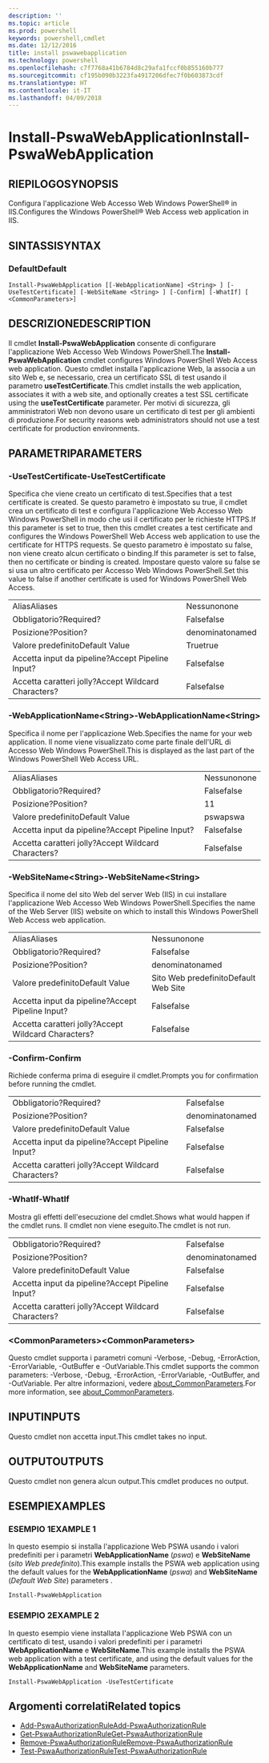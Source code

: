 ```yaml
---
description: ''
ms.topic: article
ms.prod: powershell
keywords: powershell,cmdlet
ms.date: 12/12/2016
title: install pswawebapplication
ms.technology: powershell
ms.openlocfilehash: c7f7768a41b6784d8c29afa1fccf0b855160b777
ms.sourcegitcommit: cf195b090b3223fa4917206dfec7f0b603873cdf
ms.translationtype: HT
ms.contentlocale: it-IT
ms.lasthandoff: 04/09/2018
---
```

# <a name="install-pswawebapplication"></a><span data-ttu-id="d3775-103">Install-PswaWebApplication</span><span class="sxs-lookup"><span data-stu-id="d3775-103">Install-PswaWebApplication</span></span>

## <a name="synopsis"></a><span data-ttu-id="d3775-104">RIEPILOGO</span><span class="sxs-lookup"><span data-stu-id="d3775-104">SYNOPSIS</span></span>

<span data-ttu-id="d3775-105">Configura l'applicazione Web Accesso Web Windows PowerShell® in IIS.</span><span class="sxs-lookup"><span data-stu-id="d3775-105">Configures the Windows PowerShell® Web Access web application in IIS.</span></span>

## <a name="syntax"></a><span data-ttu-id="d3775-106">SINTASSI</span><span class="sxs-lookup"><span data-stu-id="d3775-106">SYNTAX</span></span>

### <a name="default"></a><span data-ttu-id="d3775-107">Default</span><span class="sxs-lookup"><span data-stu-id="d3775-107">Default</span></span>
```
Install-PswaWebApplication [[-WebApplicationName] <String> ] [-UseTestCertificate] [-WebSiteName <String> ] [-Confirm] [-WhatIf] [ <CommonParameters>]
```

## <a name="description"></a><span data-ttu-id="d3775-108">DESCRIZIONE</span><span class="sxs-lookup"><span data-stu-id="d3775-108">DESCRIPTION</span></span>

<span data-ttu-id="d3775-109">Il cmdlet **Install-PswaWebApplication** consente di configurare l'applicazione Web Accesso Web Windows PowerShell.</span><span class="sxs-lookup"><span data-stu-id="d3775-109">The **Install-PswaWebApplication** cmdlet configures Windows PowerShell Web Access web application.</span></span> <span data-ttu-id="d3775-110">Questo cmdlet installa l'applicazione Web, la associa a un sito Web e, se necessario, crea un certificato SSL di test usando il parametro **useTestCertificate**.</span><span class="sxs-lookup"><span data-stu-id="d3775-110">This cmdlet installs the web application, associates it with a web site, and optionally creates a test SSL certificate using the **useTestCertificate** parameter.</span></span> <span data-ttu-id="d3775-111">Per motivi di sicurezza, gli amministratori Web non devono usare un certificato di test per gli ambienti di produzione.</span><span class="sxs-lookup"><span data-stu-id="d3775-111">For security reasons web administrators should not use a test certificate for production environments.</span></span>

## <a name="parameters"></a><span data-ttu-id="d3775-112">PARAMETRI</span><span class="sxs-lookup"><span data-stu-id="d3775-112">PARAMETERS</span></span>

### <a name="-usetestcertificate"></a><span data-ttu-id="d3775-113">-UseTestCertificate</span><span class="sxs-lookup"><span data-stu-id="d3775-113">-UseTestCertificate</span></span>

<span data-ttu-id="d3775-114">Specifica che viene creato un certificato di test.</span><span class="sxs-lookup"><span data-stu-id="d3775-114">Specifies that a test certificate is created.</span></span> <span data-ttu-id="d3775-115">Se questo parametro è impostato su true, il cmdlet crea un certificato di test e configura l'applicazione Web Accesso Web Windows PowerShell in modo che usi il certificato per le richieste HTTPS.</span><span class="sxs-lookup"><span data-stu-id="d3775-115">If this parameter is set to true, then this cmdlet creates a test certificate and configures the Windows PowerShell Web Access web application to use the certificate for HTTPS requests.</span></span> <span data-ttu-id="d3775-116">Se questo parametro è impostato su false, non viene creato alcun certificato o binding.</span><span class="sxs-lookup"><span data-stu-id="d3775-116">If this parameter is set to false, then no certificate or binding is created.</span></span> <span data-ttu-id="d3775-117">Impostare questo valore su false se si usa un altro certificato per Accesso Web Windows PowerShell.</span><span class="sxs-lookup"><span data-stu-id="d3775-117">Set this value to false if another certificate is used for Windows PowerShell Web Access.</span></span>

|||
|-|-|
| <span data-ttu-id="d3775-118">Alias</span><span class="sxs-lookup"><span data-stu-id="d3775-118">Aliases</span></span>                              | <span data-ttu-id="d3775-119">Nessuno</span><span class="sxs-lookup"><span data-stu-id="d3775-119">none</span></span>                                 |
| <span data-ttu-id="d3775-120">Obbligatorio?</span><span class="sxs-lookup"><span data-stu-id="d3775-120">Required?</span></span>                            | <span data-ttu-id="d3775-121">False</span><span class="sxs-lookup"><span data-stu-id="d3775-121">false</span></span>                                |
| <span data-ttu-id="d3775-122">Posizione?</span><span class="sxs-lookup"><span data-stu-id="d3775-122">Position?</span></span>                            | <span data-ttu-id="d3775-123">denominato</span><span class="sxs-lookup"><span data-stu-id="d3775-123">named</span></span>                                |
| <span data-ttu-id="d3775-124">Valore predefinito</span><span class="sxs-lookup"><span data-stu-id="d3775-124">Default Value</span></span>                        | <span data-ttu-id="d3775-125">True</span><span class="sxs-lookup"><span data-stu-id="d3775-125">true</span></span>                                 |
| <span data-ttu-id="d3775-126">Accetta input da pipeline?</span><span class="sxs-lookup"><span data-stu-id="d3775-126">Accept Pipeline Input?</span></span>               | <span data-ttu-id="d3775-127">False</span><span class="sxs-lookup"><span data-stu-id="d3775-127">false</span></span>                                |
| <span data-ttu-id="d3775-128">Accetta caratteri jolly?</span><span class="sxs-lookup"><span data-stu-id="d3775-128">Accept Wildcard Characters?</span></span>          | <span data-ttu-id="d3775-129">False</span><span class="sxs-lookup"><span data-stu-id="d3775-129">false</span></span>                                |

### <a name="-webapplicationnameltstringgt"></a><span data-ttu-id="d3775-130">-WebApplicationName&lt;String&gt;</span><span class="sxs-lookup"><span data-stu-id="d3775-130">-WebApplicationName&lt;String&gt;</span></span>

<span data-ttu-id="d3775-131">Specifica il nome per l'applicazione Web.</span><span class="sxs-lookup"><span data-stu-id="d3775-131">Specifies the name for your web application.</span></span> <span data-ttu-id="d3775-132">Il nome viene visualizzato come parte finale dell'URL di Accesso Web Windows PowerShell.</span><span class="sxs-lookup"><span data-stu-id="d3775-132">This is displayed as the last part of the Windows PowerShell Web Access URL.</span></span>

|||
|-|-|
| <span data-ttu-id="d3775-133">Alias</span><span class="sxs-lookup"><span data-stu-id="d3775-133">Aliases</span></span>                              | <span data-ttu-id="d3775-134">Nessuno</span><span class="sxs-lookup"><span data-stu-id="d3775-134">none</span></span>                                 |
| <span data-ttu-id="d3775-135">Obbligatorio?</span><span class="sxs-lookup"><span data-stu-id="d3775-135">Required?</span></span>                            | <span data-ttu-id="d3775-136">False</span><span class="sxs-lookup"><span data-stu-id="d3775-136">false</span></span>                                |
| <span data-ttu-id="d3775-137">Posizione?</span><span class="sxs-lookup"><span data-stu-id="d3775-137">Position?</span></span>                            | <span data-ttu-id="d3775-138">1</span><span class="sxs-lookup"><span data-stu-id="d3775-138">1</span></span>                                    |
| <span data-ttu-id="d3775-139">Valore predefinito</span><span class="sxs-lookup"><span data-stu-id="d3775-139">Default Value</span></span>                        | <span data-ttu-id="d3775-140">pswa</span><span class="sxs-lookup"><span data-stu-id="d3775-140">pswa</span></span>                                 |
| <span data-ttu-id="d3775-141">Accetta input da pipeline?</span><span class="sxs-lookup"><span data-stu-id="d3775-141">Accept Pipeline Input?</span></span>               | <span data-ttu-id="d3775-142">False</span><span class="sxs-lookup"><span data-stu-id="d3775-142">false</span></span>                                |
| <span data-ttu-id="d3775-143">Accetta caratteri jolly?</span><span class="sxs-lookup"><span data-stu-id="d3775-143">Accept Wildcard Characters?</span></span>          | <span data-ttu-id="d3775-144">False</span><span class="sxs-lookup"><span data-stu-id="d3775-144">false</span></span>                                |

### <a name="-websitenameltstringgt"></a><span data-ttu-id="d3775-145">-WebSiteName&lt;String&gt;</span><span class="sxs-lookup"><span data-stu-id="d3775-145">-WebSiteName&lt;String&gt;</span></span>

<span data-ttu-id="d3775-146">Specifica il nome del sito Web del server Web (IIS) in cui installare l'applicazione Web Accesso Web Windows PowerShell.</span><span class="sxs-lookup"><span data-stu-id="d3775-146">Specifies the name of the Web Server (IIS) website on which to install this Windows PowerShell Web Access web application.</span></span>

|||
|-|-|
| <span data-ttu-id="d3775-147">Alias</span><span class="sxs-lookup"><span data-stu-id="d3775-147">Aliases</span></span>                              | <span data-ttu-id="d3775-148">Nessuno</span><span class="sxs-lookup"><span data-stu-id="d3775-148">none</span></span>                                 |
| <span data-ttu-id="d3775-149">Obbligatorio?</span><span class="sxs-lookup"><span data-stu-id="d3775-149">Required?</span></span>                            | <span data-ttu-id="d3775-150">False</span><span class="sxs-lookup"><span data-stu-id="d3775-150">false</span></span>                                |
| <span data-ttu-id="d3775-151">Posizione?</span><span class="sxs-lookup"><span data-stu-id="d3775-151">Position?</span></span>                            | <span data-ttu-id="d3775-152">denominato</span><span class="sxs-lookup"><span data-stu-id="d3775-152">named</span></span>                                |
| <span data-ttu-id="d3775-153">Valore predefinito</span><span class="sxs-lookup"><span data-stu-id="d3775-153">Default Value</span></span>                        | <span data-ttu-id="d3775-154">Sito Web predefinito</span><span class="sxs-lookup"><span data-stu-id="d3775-154">Default Web Site</span></span>                     |
| <span data-ttu-id="d3775-155">Accetta input da pipeline?</span><span class="sxs-lookup"><span data-stu-id="d3775-155">Accept Pipeline Input?</span></span>               | <span data-ttu-id="d3775-156">False</span><span class="sxs-lookup"><span data-stu-id="d3775-156">false</span></span>                                |
| <span data-ttu-id="d3775-157">Accetta caratteri jolly?</span><span class="sxs-lookup"><span data-stu-id="d3775-157">Accept Wildcard Characters?</span></span>          | <span data-ttu-id="d3775-158">False</span><span class="sxs-lookup"><span data-stu-id="d3775-158">false</span></span>                                |

### <a name="-confirm"></a><span data-ttu-id="d3775-159">-Confirm</span><span class="sxs-lookup"><span data-stu-id="d3775-159">-Confirm</span></span>

<span data-ttu-id="d3775-160">Richiede conferma prima di eseguire il cmdlet.</span><span class="sxs-lookup"><span data-stu-id="d3775-160">Prompts you for confirmation before running the cmdlet.</span></span>

|||
|-|-|
| <span data-ttu-id="d3775-161">Obbligatorio?</span><span class="sxs-lookup"><span data-stu-id="d3775-161">Required?</span></span>                            | <span data-ttu-id="d3775-162">False</span><span class="sxs-lookup"><span data-stu-id="d3775-162">false</span></span>                                |
| <span data-ttu-id="d3775-163">Posizione?</span><span class="sxs-lookup"><span data-stu-id="d3775-163">Position?</span></span>                            | <span data-ttu-id="d3775-164">denominato</span><span class="sxs-lookup"><span data-stu-id="d3775-164">named</span></span>                                |
| <span data-ttu-id="d3775-165">Valore predefinito</span><span class="sxs-lookup"><span data-stu-id="d3775-165">Default Value</span></span>                        | <span data-ttu-id="d3775-166">False</span><span class="sxs-lookup"><span data-stu-id="d3775-166">false</span></span>                                |
| <span data-ttu-id="d3775-167">Accetta input da pipeline?</span><span class="sxs-lookup"><span data-stu-id="d3775-167">Accept Pipeline Input?</span></span>               | <span data-ttu-id="d3775-168">False</span><span class="sxs-lookup"><span data-stu-id="d3775-168">false</span></span>                                |
| <span data-ttu-id="d3775-169">Accetta caratteri jolly?</span><span class="sxs-lookup"><span data-stu-id="d3775-169">Accept Wildcard Characters?</span></span>          | <span data-ttu-id="d3775-170">False</span><span class="sxs-lookup"><span data-stu-id="d3775-170">false</span></span>                                |

### <a name="-whatif"></a><span data-ttu-id="d3775-171">-WhatIf</span><span class="sxs-lookup"><span data-stu-id="d3775-171">-WhatIf</span></span>

<span data-ttu-id="d3775-172">Mostra gli effetti dell'esecuzione del cmdlet.</span><span class="sxs-lookup"><span data-stu-id="d3775-172">Shows what would happen if the cmdlet runs.</span></span>
<span data-ttu-id="d3775-173">Il cmdlet non viene eseguito.</span><span class="sxs-lookup"><span data-stu-id="d3775-173">The cmdlet is not run.</span></span>

|||
|-|-|
| <span data-ttu-id="d3775-174">Obbligatorio?</span><span class="sxs-lookup"><span data-stu-id="d3775-174">Required?</span></span>                            | <span data-ttu-id="d3775-175">False</span><span class="sxs-lookup"><span data-stu-id="d3775-175">false</span></span>                                |
| <span data-ttu-id="d3775-176">Posizione?</span><span class="sxs-lookup"><span data-stu-id="d3775-176">Position?</span></span>                            | <span data-ttu-id="d3775-177">denominato</span><span class="sxs-lookup"><span data-stu-id="d3775-177">named</span></span>                                |
| <span data-ttu-id="d3775-178">Valore predefinito</span><span class="sxs-lookup"><span data-stu-id="d3775-178">Default Value</span></span>                        | <span data-ttu-id="d3775-179">False</span><span class="sxs-lookup"><span data-stu-id="d3775-179">false</span></span>                                |
| <span data-ttu-id="d3775-180">Accetta input da pipeline?</span><span class="sxs-lookup"><span data-stu-id="d3775-180">Accept Pipeline Input?</span></span>               | <span data-ttu-id="d3775-181">False</span><span class="sxs-lookup"><span data-stu-id="d3775-181">false</span></span>                                |
| <span data-ttu-id="d3775-182">Accetta caratteri jolly?</span><span class="sxs-lookup"><span data-stu-id="d3775-182">Accept Wildcard Characters?</span></span>          | <span data-ttu-id="d3775-183">False</span><span class="sxs-lookup"><span data-stu-id="d3775-183">false</span></span>                                |

### <a name="ltcommonparametersgt"></a><span data-ttu-id="d3775-184">&lt;CommonParameters&gt;</span><span class="sxs-lookup"><span data-stu-id="d3775-184">&lt;CommonParameters&gt;</span></span>

<span data-ttu-id="d3775-185">Questo cmdlet supporta i parametri comuni -Verbose, -Debug, -ErrorAction, -ErrorVariable, -OutBuffer e -OutVariable.</span><span class="sxs-lookup"><span data-stu-id="d3775-185">This cmdlet supports the common parameters: -Verbose, -Debug, -ErrorAction, -ErrorVariable, -OutBuffer, and -OutVariable.</span></span>
<span data-ttu-id="d3775-186">Per altre informazioni, vedere [about_CommonParameters](http://go.microsoft.com/fwlink/p/?LinkID=113216).</span><span class="sxs-lookup"><span data-stu-id="d3775-186">For more information, see [about_CommonParameters](http://go.microsoft.com/fwlink/p/?LinkID=113216).</span></span>

## <a name="inputs"></a><span data-ttu-id="d3775-187">INPUT</span><span class="sxs-lookup"><span data-stu-id="d3775-187">INPUTS</span></span>

<span data-ttu-id="d3775-188">Questo cmdlet non accetta input.</span><span class="sxs-lookup"><span data-stu-id="d3775-188">This cmdlet takes no input.</span></span>

## <a name="outputs"></a><span data-ttu-id="d3775-189">OUTPUT</span><span class="sxs-lookup"><span data-stu-id="d3775-189">OUTPUTS</span></span>

<span data-ttu-id="d3775-190">Questo cmdlet non genera alcun output.</span><span class="sxs-lookup"><span data-stu-id="d3775-190">This cmdlet produces no output.</span></span>

## <a name="examples"></a><span data-ttu-id="d3775-191">ESEMPI</span><span class="sxs-lookup"><span data-stu-id="d3775-191">EXAMPLES</span></span>

### <a name="example-1"></a><span data-ttu-id="d3775-192">ESEMPIO 1</span><span class="sxs-lookup"><span data-stu-id="d3775-192">EXAMPLE 1</span></span>

<span data-ttu-id="d3775-193">In questo esempio si installa l'applicazione Web PSWA usando i valori predefiniti per i parametri **WebApplicationName** (*pswa*) e **WebSiteName** (*sito Web predefinito*).</span><span class="sxs-lookup"><span data-stu-id="d3775-193">This example installs the PSWA web application using the default values for the **WebApplicationName** (*pswa*) and **WebSiteName** (*Default Web Site*) parameters .</span></span>

```
Install-PswaWebApplication
```

### <a name="example-2"></a><span data-ttu-id="d3775-194">ESEMPIO 2</span><span class="sxs-lookup"><span data-stu-id="d3775-194">EXAMPLE 2</span></span>

<span data-ttu-id="d3775-195">In questo esempio viene installata l'applicazione Web PSWA con un certificato di test, usando i valori predefiniti per i parametri **WebApplicationName** e **WebSiteName**.</span><span class="sxs-lookup"><span data-stu-id="d3775-195">This example installs the PSWA web application with a test certificate, and using the default values for the **WebApplicationName** and **WebSiteName** parameters.</span></span>

```
Install-PswaWebApplication -UseTestCertificate
```

## <a name="related-topics"></a><span data-ttu-id="d3775-196">Argomenti correlati</span><span class="sxs-lookup"><span data-stu-id="d3775-196">Related topics</span></span>

- [<span data-ttu-id="d3775-197">Add-PswaAuthorizationRule</span><span class="sxs-lookup"><span data-stu-id="d3775-197">Add-PswaAuthorizationRule</span></span>](add-pswaauthorizationrule.md)
- [<span data-ttu-id="d3775-198">Get-PswaAuthorizationRule</span><span class="sxs-lookup"><span data-stu-id="d3775-198">Get-PswaAuthorizationRule</span></span>](get-pswaauthorizationrule.md)
- [<span data-ttu-id="d3775-199">Remove-PswaAuthorizationRule</span><span class="sxs-lookup"><span data-stu-id="d3775-199">Remove-PswaAuthorizationRule</span></span>](remove-pswaauthorizationrule.md)
- [<span data-ttu-id="d3775-200">Test-PswaAuthorizationRule</span><span class="sxs-lookup"><span data-stu-id="d3775-200">Test-PswaAuthorizationRule</span></span>](test-pswaauthorizationrule.md)
